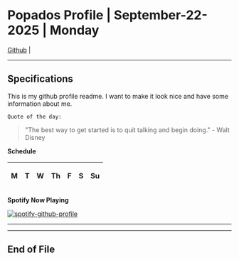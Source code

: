 
<!-- markdownlint-disable MD033 -->
<!-- markdownlint-disable MD036 -->
<!-- markdownlint-disable MD041 -->

# Popados Profile | September-22-2025 | Monday

[Github](https://github.com/popados) |

***

## Specifications

This is my github profile readme. I want to make it look nice and have some information about me.


`Quote of the day:`
> "The best way to get started is to quit talking and begin doing." - Walt Disney

**Schedule**

|<p>M</p>|T|W|Th|F|S|Su|
|------|------|------|------|------|------|------|

**Spotify Now Playing**

[![spotify-github-profile](https://spotify-github-profile.kittinanx.com/api/view?uid=1227087812&cover_image=true&theme=novatorem&show_offline=true&background_color=121212&interchange=false&bar_color=ffeeef&bar_color_cover=false)](https://spotify-github-profile.kittinanx.com/api/view?uid=1227087812&redirect=true)

***

***

## End of File